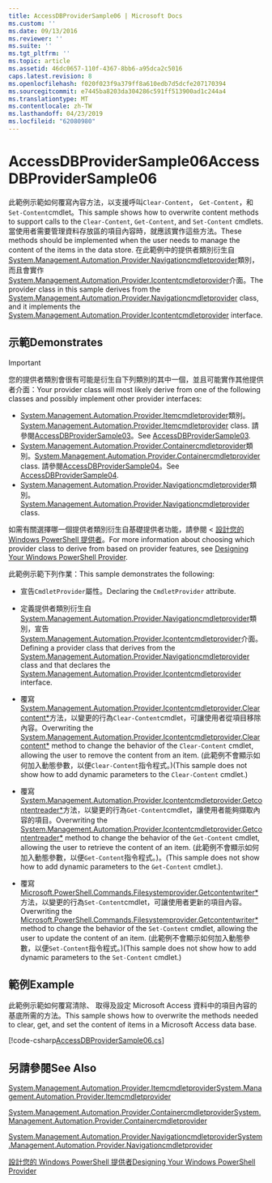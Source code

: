 ```yaml
---
title: AccessDBProviderSample06 | Microsoft Docs
ms.custom: ''
ms.date: 09/13/2016
ms.reviewer: ''
ms.suite: ''
ms.tgt_pltfrm: ''
ms.topic: article
ms.assetid: 46dc0657-110f-4367-8bb6-a95dca2c5016
caps.latest.revision: 8
ms.openlocfilehash: f020f023f9a379ff8a610edb7d5dcfe207170394
ms.sourcegitcommit: e7445ba8203da304286c591ff513900ad1c244a4
ms.translationtype: MT
ms.contentlocale: zh-TW
ms.lasthandoff: 04/23/2019
ms.locfileid: "62080980"
---
```

# <a name="accessdbprovidersample06"></a><span data-ttu-id="f8a21-102">AccessDBProviderSample06</span><span class="sxs-lookup"><span data-stu-id="f8a21-102">AccessDBProviderSample06</span></span>

<span data-ttu-id="f8a21-103">此範例示範如何覆寫內容方法，以支援呼叫`Clear-Content`， `Get-Content`，和`Set-Content`cmdlet。</span><span class="sxs-lookup"><span data-stu-id="f8a21-103">This sample shows how to overwrite content methods to support calls to the `Clear-Content`, `Get-Content`, and `Set-Content` cmdlets.</span></span> <span data-ttu-id="f8a21-104">當使用者需要管理資料存放區的項目內容時，就應該實作這些方法。</span><span class="sxs-lookup"><span data-stu-id="f8a21-104">These methods should be implemented when the user needs to manage the content of the items in the data store.</span></span> <span data-ttu-id="f8a21-105">在此範例中的提供者類別衍生自[System.Management.Automation.Provider.Navigationcmdletprovider](/dotnet/api/System.Management.Automation.Provider.NavigationCmdletProvider)類別，而且會實作[System.Management.Automation.Provider.Icontentcmdletprovider](/dotnet/api/System.Management.Automation.Provider.IContentCmdletProvider)介面。</span><span class="sxs-lookup"><span data-stu-id="f8a21-105">The provider class in this sample derives from the [System.Management.Automation.Provider.Navigationcmdletprovider](/dotnet/api/System.Management.Automation.Provider.NavigationCmdletProvider) class, and it implements the [System.Management.Automation.Provider.Icontentcmdletprovider](/dotnet/api/System.Management.Automation.Provider.IContentCmdletProvider) interface.</span></span>

## <a name="demonstrates"></a><span data-ttu-id="f8a21-106">示範</span><span class="sxs-lookup"><span data-stu-id="f8a21-106">Demonstrates</span></span>

> [!IMPORTANT]
> <span data-ttu-id="f8a21-107">您的提供者類別會很有可能是衍生自下列類別的其中一個，並且可能實作其他提供者介面：</span><span class="sxs-lookup"><span data-stu-id="f8a21-107">Your provider class will most likely derive from one of the following classes and possibly implement other provider interfaces:</span></span>
>
> -   <span data-ttu-id="f8a21-108">[System.Management.Automation.Provider.Itemcmdletprovider](/dotnet/api/System.Management.Automation.Provider.ItemCmdletProvider)類別。</span><span class="sxs-lookup"><span data-stu-id="f8a21-108">[System.Management.Automation.Provider.Itemcmdletprovider](/dotnet/api/System.Management.Automation.Provider.ItemCmdletProvider) class.</span></span> <span data-ttu-id="f8a21-109">請參閱[AccessDBProviderSample03](./accessdbprovidersample03.md)。</span><span class="sxs-lookup"><span data-stu-id="f8a21-109">See [AccessDBProviderSample03](./accessdbprovidersample03.md).</span></span>
> -   <span data-ttu-id="f8a21-110">[System.Management.Automation.Provider.Containercmdletprovider](/dotnet/api/System.Management.Automation.Provider.ContainerCmdletProvider)類別。</span><span class="sxs-lookup"><span data-stu-id="f8a21-110">[System.Management.Automation.Provider.Containercmdletprovider](/dotnet/api/System.Management.Automation.Provider.ContainerCmdletProvider) class.</span></span> <span data-ttu-id="f8a21-111">請參閱[AccessDBProviderSample04](./accessdbprovidersample04.md)。</span><span class="sxs-lookup"><span data-stu-id="f8a21-111">See [AccessDBProviderSample04](./accessdbprovidersample04.md).</span></span>
> -   <span data-ttu-id="f8a21-112">[System.Management.Automation.Provider.Navigationcmdletprovider](/dotnet/api/System.Management.Automation.Provider.NavigationCmdletProvider)類別。</span><span class="sxs-lookup"><span data-stu-id="f8a21-112">[System.Management.Automation.Provider.Navigationcmdletprovider](/dotnet/api/System.Management.Automation.Provider.NavigationCmdletProvider) class.</span></span>
>
> <span data-ttu-id="f8a21-113">如需有關選擇哪一個提供者類別衍生自基礎提供者功能，請參閱 <<c0> [ 設計您的 Windows PowerShell 提供者](./provider-types.md)。</span><span class="sxs-lookup"><span data-stu-id="f8a21-113">For more information about choosing which provider class to derive from based on provider features, see [Designing Your Windows PowerShell Provider](./provider-types.md).</span></span>

<span data-ttu-id="f8a21-114">此範例示範下列作業：</span><span class="sxs-lookup"><span data-stu-id="f8a21-114">This sample demonstrates the following:</span></span>

- <span data-ttu-id="f8a21-115">宣告`CmdletProvider`屬性。</span><span class="sxs-lookup"><span data-stu-id="f8a21-115">Declaring the `CmdletProvider` attribute.</span></span>

- <span data-ttu-id="f8a21-116">定義提供者類別衍生自[System.Management.Automation.Provider.Navigationcmdletprovider](/dotnet/api/System.Management.Automation.Provider.NavigationCmdletProvider)類別，宣告[System.Management.Automation.Provider.Icontentcmdletprovider](/dotnet/api/System.Management.Automation.Provider.IContentCmdletProvider)介面。</span><span class="sxs-lookup"><span data-stu-id="f8a21-116">Defining a provider class that derives from the [System.Management.Automation.Provider.Navigationcmdletprovider](/dotnet/api/System.Management.Automation.Provider.NavigationCmdletProvider) class and that declares the [System.Management.Automation.Provider.Icontentcmdletprovider](/dotnet/api/System.Management.Automation.Provider.IContentCmdletProvider) interface.</span></span>

- <span data-ttu-id="f8a21-117">覆寫[System.Management.Automation.Provider.Icontentcmdletprovider.Clearcontent\*](/dotnet/api/System.Management.Automation.Provider.IContentCmdletProvider.ClearContent)方法，以變更的行為`Clear-Content`cmdlet，可讓使用者從項目移除內容。</span><span class="sxs-lookup"><span data-stu-id="f8a21-117">Overwriting the [System.Management.Automation.Provider.Icontentcmdletprovider.Clearcontent\*](/dotnet/api/System.Management.Automation.Provider.IContentCmdletProvider.ClearContent) method to change the behavior of the `Clear-Content` cmdlet, allowing the user to remove the content from an item.</span></span> <span data-ttu-id="f8a21-118">(此範例不會顯示如何加入動態參數，以便`Clear-Content`指令程式。)</span><span class="sxs-lookup"><span data-stu-id="f8a21-118">(This sample does not show how to add dynamic parameters to the `Clear-Content` cmdlet.)</span></span>

- <span data-ttu-id="f8a21-119">覆寫[System.Management.Automation.Provider.Icontentcmdletprovider.Getcontentreader\*](/dotnet/api/System.Management.Automation.Provider.IContentCmdletProvider.GetContentReader)方法，以變更的行為`Get-Content`cmdlet，讓使用者能夠擷取內容的項目。</span><span class="sxs-lookup"><span data-stu-id="f8a21-119">Overwriting the [System.Management.Automation.Provider.Icontentcmdletprovider.Getcontentreader\*](/dotnet/api/System.Management.Automation.Provider.IContentCmdletProvider.GetContentReader) method to change the behavior of the `Get-Content` cmdlet, allowing the user to retrieve the content of an item.</span></span> <span data-ttu-id="f8a21-120">(此範例不會顯示如何加入動態參數，以便`Get-Content`指令程式。)。</span><span class="sxs-lookup"><span data-stu-id="f8a21-120">(This sample does not show how to add dynamic parameters to the `Get-Content` cmdlet.).</span></span>

- <span data-ttu-id="f8a21-121">覆寫[Microsoft.PowerShell.Commands.Filesystemprovider.Getcontentwriter\*](/dotnet/api/Microsoft.PowerShell.Commands.FileSystemProvider.GetContentWriter)方法，以變更的行為`Set-Content`cmdlet，可讓使用者更新的項目內容。</span><span class="sxs-lookup"><span data-stu-id="f8a21-121">Overwriting the [Microsoft.PowerShell.Commands.Filesystemprovider.Getcontentwriter\*](/dotnet/api/Microsoft.PowerShell.Commands.FileSystemProvider.GetContentWriter) method to change the behavior of the `Set-Content` cmdlet, allowing the user to update the content of an item.</span></span> <span data-ttu-id="f8a21-122">(此範例不會顯示如何加入動態參數，以便`Set-Content`指令程式。)</span><span class="sxs-lookup"><span data-stu-id="f8a21-122">(This sample does not show how to add dynamic parameters to the `Set-Content` cmdlet.)</span></span>

## <a name="example"></a><span data-ttu-id="f8a21-123">範例</span><span class="sxs-lookup"><span data-stu-id="f8a21-123">Example</span></span>

<span data-ttu-id="f8a21-124">此範例示範如何覆寫清除、 取得及設定 Microsoft Access 資料中的項目內容的基底所需的方法。</span><span class="sxs-lookup"><span data-stu-id="f8a21-124">This sample shows how to overwrite the methods needed to clear, get, and set the content of items in a Microsoft Access data base.</span></span>

[!code-csharp[AccessDBProviderSample06.cs](../../powershell-sdk-samples/SDK-2.0/csharp/AccessDBProviderSample06/AccessDBProviderSample06.cs#L11-L2399 "AccessDBProviderSample06.cs")]

## <a name="see-also"></a><span data-ttu-id="f8a21-125">另請參閱</span><span class="sxs-lookup"><span data-stu-id="f8a21-125">See Also</span></span>

[<span data-ttu-id="f8a21-126">System.Management.Automation.Provider.Itemcmdletprovider</span><span class="sxs-lookup"><span data-stu-id="f8a21-126">System.Management.Automation.Provider.Itemcmdletprovider</span></span>](/dotnet/api/System.Management.Automation.Provider.ItemCmdletProvider)

[<span data-ttu-id="f8a21-127">System.Management.Automation.Provider.Containercmdletprovider</span><span class="sxs-lookup"><span data-stu-id="f8a21-127">System.Management.Automation.Provider.Containercmdletprovider</span></span>](/dotnet/api/System.Management.Automation.Provider.ContainerCmdletProvider)

[<span data-ttu-id="f8a21-128">System.Management.Automation.Provider.Navigationcmdletprovider</span><span class="sxs-lookup"><span data-stu-id="f8a21-128">System.Management.Automation.Provider.Navigationcmdletprovider</span></span>](/dotnet/api/System.Management.Automation.Provider.NavigationCmdletProvider)

[<span data-ttu-id="f8a21-129">設計您的 Windows PowerShell 提供者</span><span class="sxs-lookup"><span data-stu-id="f8a21-129">Designing Your Windows PowerShell Provider</span></span>](./provider-types.md)